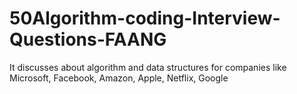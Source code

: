 # 50Algorithm-coding-Interview-Questions-FAANG
It discusses about algorithm and data structures for companies like Microsoft, Facebook, Amazon, Apple, Netflix, Google
